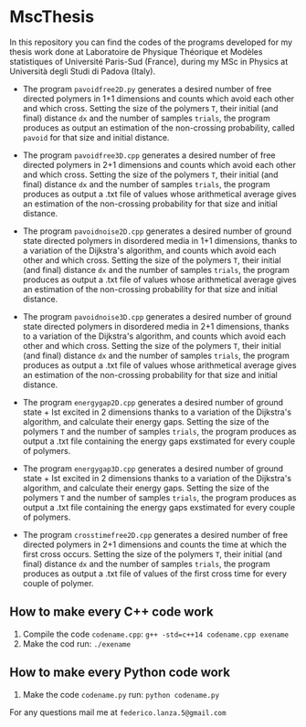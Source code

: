 # MscThesis

In this repository you can find the codes of the programs developed for my thesis work done at Laboratoire de Physique Théorique et Modèles statistiques of Université Paris-Sud (France), during my MSc in Physics at Università degli Studi di Padova (Italy).

- The program `pavoidfree2D.py` generates a desired number of free directed polymers in 1+1 dimensions and counts which avoid each other and which cross. Setting the size of the polymers `T`, their initial (and final) distance `dx` and the number of samples `trials`, the program produces as output an estimation of the non-crossing probability, called `pavoid` for that size and initial distance.

- The program `pavoidfree3D.cpp` generates a desired number of free directed polymers in 2+1 dimensions and counts which avoid each other and which cross. Setting the size of the polymers `T`, their initial (and final) distance `dx` and the number of samples `trials`, the program produces as output a .txt file of values whose arithmetical average gives an estimation of the non-crossing probability for that size and initial distance.

- The program `pavoidnoise2D.cpp` generates a desired number of ground state directed polymers in disordered media in 1+1 dimensions, thanks to a variation of the Dijkstra's algorithm, and counts which avoid each other and which cross. Setting the size of the polymers `T`, their initial (and final) distance `dx` and the number of samples `trials`, the program produces as output a .txt file of values whose arithmetical average gives an estimation of the non-crossing probability for that size and initial distance.

- The program `pavoidnoise3D.cpp` generates a desired number of ground state directed polymers in disordered media in 2+1 dimensions, thanks to a variation of the Dijkstra's algorithm, and counts which avoid each other and which cross. Setting the size of the polymers `T`, their initial (and final) distance `dx` and the number of samples `trials`, the program produces as output a .txt file of values whose arithmetical average gives an estimation of the non-crossing probability for that size and initial distance.

- The program `energygap2D.cpp` generates a desired number of ground state + Ist excited in 2 dimensions thanks to a variation of the Dijkstra's algorithm, and calculate their energy gaps. Setting the size of the polymers `T` and the number of samples `trials`, the program produces as output a .txt file containing the energy gaps exstimated for every couple of polymers.

- The program `energygap3D.cpp` generates a desired number of ground state + Ist excited in 2 dimensions thanks to a variation of the Dijkstra's algorithm, and calculate their energy gaps. Setting the size of the polymers `T` and the number of samples `trials`, the program produces as output a .txt file containing the energy gaps exstimated for every couple of polymers.

- The program `crosstimefree2D.cpp` generates a desired number of free directed polymers in 2+1 dimensions and counts the time at which the first cross occurs. Setting the size of the polymers `T`, their initial (and final) distance `dx` and the number of samples `trials`, the program produces as output a .txt file of values of the first cross time for every couple of polymer.

## How to make every C++ code work

1. Compile the code `codename.cpp`:
```g++ -std=c++14 codename.cpp exename```
2. Make the cod run:
```./exename```

## How to make every Python code work

1. Make the code `codename.py` run:
```python codename.py```

For any questions mail me at `federico.lanza.5@gmail.com`
